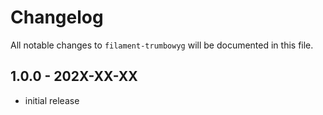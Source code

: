 # Changelog

All notable changes to `filament-trumbowyg` will be documented in this file.

## 1.0.0 - 202X-XX-XX

- initial release
